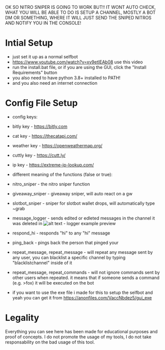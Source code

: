 OK SO NITRO SNIPER IS GOING TO WORK BUT!! IT WONT AUTO CHECK, WHAT YOU WILL BE ABLE TO DO IS SETUP A CHANNEL, MOSTLY A BOT DM OR SOMETHING, WHERE IT WILL JUST SEND THE SNIPED NITROS AND NOTIFY YOU IN THE CONSOLE!

# Intial Setup

 - just set it up as a normal selfbot
 - https://www.youtube.com/watch?v=xv9etIEAb08 use this video
 - run the install.bat file, or if you are using the GUI, click the "Install Requirements" button
 - you also need to have python 3.8+ installed to PATH!
 - and you also need an internet connection

# Config File Setup
 - config keys:
  - bitly key - https://bitly.com
  - cat key - https://thecatapi.com/
  - weather key - https://openweathermap.org/
  - cuttly key - https://cutt.ly/
  - ip key - https://extreme-ip-lookup.com/

 - different meaning of the functions (false or true):
  - nitro_sniper - the nitro sniper function
  - giveaway_sniper - giveaway sniper, will auto react on a gw
  - slotbot_sniper - sniper for slotbot wallet drops, will automatically type ~grab
  - message_logger - sends edited or edleted messages in the channel it was deleted in
  ![alt text](https://cdn.e-z.host/e-zimagehosting/05c79de6-2b3f-479e-b9a9-044f2d5ac261/g2resfbrboa5vvxcbe.png) - logger example preview
  - respond_hi - responds "hi" to any "hi" message
  - ping_back - pings back the person that pinged your
  - repeat_message, repeat_message - will repeat any message sent by any user, you can blacklist a specific channel by typing "blacklistchannel" inside of it
  - repeat_message, repeat_commands - will not ignore commands sent by other users when repeated. it means that if someone sends a command (e.g. >fox) it will be executed on the bot
  
 - if you want to use the exe file i made for this to setup the selfbot and yeah you can get it from https://anonfiles.com/VaccNbdez5/gui_exe

# Legality

Everything you can see here has been made for educational purposes and proof of concepts. I do not promote the usage of my tools, I do not take responsability on the bad usage of this tool.
